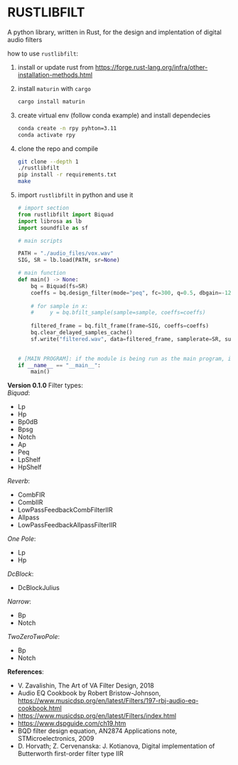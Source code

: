 # RUSTLIBFILT  

A python library, written in Rust, for the design and implentation of digital audio filters  

how to use `rustlibfilt`:

1. install or update rust from <https://forge.rust-lang.org/infra/other-installation-methods.html>  

2. install `maturin` with `cargo`  

    ```sh
    cargo install maturin
    ```

3. create virtual env (follow conda example) and install dependecies  

    ```sh
    conda create -n rpy pyhton=3.11
    conda activate rpy
    ```

4. clone the repo and compile  

    ```sh
    git clone --depth 1 
    ./rustlibfilt
    pip install -r requirements.txt
    make
    ```

5. import `rustlibfilt` in python and use it

    ```python
    # import section
    from rustlibfilt import Biquad
    import librosa as lb
    import soundfile as sf

    # main scripts

    PATH = "./audio_files/vox.wav"
    SIG, SR = lb.load(PATH, sr=None)

    # main function
    def main() -> None:
        bq = Biquad(fs=SR)
        coeffs = bq.design_filter(mode="peq", fc=300, q=0.5, dbgain=-12)
        
        # for sample in x:
        #     y = bq.bfilt_sample(sample=sample, coeffs=coeffs)
        
        filtered_frame = bq.filt_frame(frame=SIG, coeffs=coeffs)
        bq.clear_delayed_samples_cache()
        sf.write("filtered.wav", data=filtered_frame, samplerate=SR, subtype="PCM_16")
        

    # [MAIN PROGRAM]: if the module is being run as the main program, it calls the "main()" function
    if __name__ == "__main__":
        main()
    ```

**Version 0.1.0**
Filter types:  
*Biquad*:

- Lp  
- Hp  
- Bp0dB
- Bpsg
- Notch
- Ap
- Peq
- LpShelf
- HpShelf

*Reverb*:  

- CombFIR
- CombIIR
- LowPassFeedbackCombFilterIIR
- Allpass
- LowPassFeedbackAllpassFilterIIR

*One Pole*:

- Lp
- Hp

*DcBlock*:

- DcBlockJulius

*Narrow*:

- Bp
- Notch

*TwoZeroTwoPole*:  

- Bp
- Notch

**References**:

- V. Zavalishin, The Art of VA Filter Design, 2018
- Audio EQ Cookbook by Robert Bristow-Johnson, <https://www.musicdsp.org/en/latest/Filters/197-rbj-audio-eq-cookbook.html>  
- <https://www.musicdsp.org/en/latest/Filters/index.html>
- <https://www.dspguide.com/ch19.htm>
- BQD filter design equation, AN2874 Applications note, STMicroelectronics, 2009
- D. Horvath; Z. Cervenanska: J. Kotianova, Digital implementation of Butterworth first-order filter type IIR
